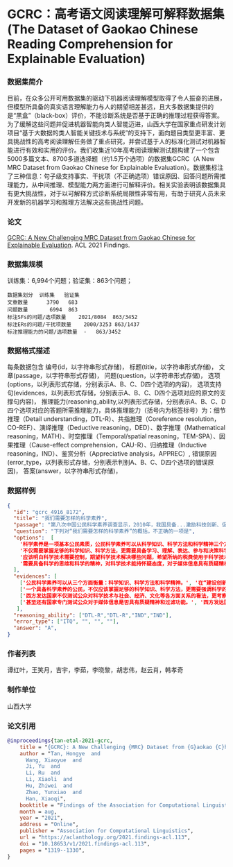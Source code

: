 # GCRC：高考语文阅读理解可解释数据集(The Dataset of Gaokao Chinese Reading Comprehension for Explainable Evaluation)

### 数据集简介
目前，在众多公开可用数据集的驱动下机器阅读理解模型取得了令人振奋的进展，但模型所具备的真实语言理解能力与人的期望相差甚远，且大多数据集提供的是“黑盒”（black-box）评价，不能诊断系统是否基于正确的推理过程获得答案。为了缓解这些问题并促进机器智能向类人智能迈进，山西大学在国家重点研发计划项目“基于大数据的类人智能关键技术与系统”的支持下，面向题目类型更丰富、更具挑战性的高考阅读理解任务做了重点研究，并尝试基于人的标准化测试对机器智能进行有效和实用的评价。我们收集近10年高考阅读理解测试题构建了一个包含5000多篇文本、8700多道选择题（约1.5万个选项）的数据集GCRC（A New MRC Dataset from Gaokao Chinese for Explainable Evaluation）。数据集标注了三种信息：句子级支持事实、干扰项（不正确选项）错误原因、回答问题所需推理能力，从中间推理、模型能力两方面进行可解释评价。相关实验表明该数据集具有更大挑战性，对于以可解释方式诊断系统局限性非常有用，有助于研究人员未来开发新的机器学习和推理方法解决这些挑战性问题。

### 论文
[GCRC: A New Challenging MRC Dataset from Gaokao Chinese for Explainable Evaluation](https://aclanthology.org/2021.findings-acl.113.pdf). ACL 2021 Findings.

### 数据集规模
训练集：6,994个问题；验证集：863个问题；
```
数据集划分  训练集	 验证集	
文章数量      3790	 683	 
问题数量	   6994	 863	 
标注SFs的问题/选项数量    2021/8084 	863/3452	
标注ERs的问题/干扰项数量    2000/3253	863/1437	
标注推理能力的问题/选项数量	- 	863/3452	
```
### 数据格式描述
每条数据包含
编号(id，以字符串形式存储)，
标题(title，以字符串形式存储)，
文章(passage，以字符串形式存储)，
问题(question，以字符串形式存储)，
选项(options，以列表形式存储，分别表示A、B、C、D四个选项的内容)，
选项支持句(evidences，以列表形式存储，分别表示A、B、C、D四个选项对应的原文的支撑句内容)，
推理能力(reasoning_ability,以列表形式存储，分别表示A、B、C、D四个选项对应的答题所需推理能力，具体推理能力（括号内为标签标号）为：细节推理（Detail understanding，DTL-R）、共指推理（Coreference resolution，CO-REF）、演绎推理（Deductive reasoning，DED）、数字推理（Mathematical reasoning，MATH）、时空推理（Temporal/spatial reasoning，TEM-SPA）、因果推理（Cause-effect comprehension，CAU-R）、归纳推理（Inductive reasoning，IND）、鉴赏分析（Appreciative analysis，APPREC）,
错误原因(error_type，以列表形式存储，分别表示判别A、B、C、D四个选项的错误原因)，
答案(answer，以字符串形式存储)，

### 数据样例
```json
{
  "id": "gcrc_4916_8172", 
  "title": "我们需要怎样的科学素养", 
  "passage": "第八次中国公民科学素养调查显示，2010年，我国具备...激励科技创新、促进创新型国家建设，我们任重道远。", 
  "question": "下列对“我们需要怎样的科学素养”的概括，不正确的一项是", 
  "options":  [
    '科学素养是一项基本公民素质，公民科学素养可以从科学知识、科学方法和科学精神三个方面来衡量。',
    '不仅需要掌握足够的科学知识、科学方法，更需要具备学习、理解、表达、参与和决策科学事务的能力。',
    '应该明白科学技术需要控制，期望科学技术解决哪些问题，希望所纳的税费使用于科学技术的哪些方面。', 
    '需要具备科学的思维和科学的精神，对科学技术能持怀疑态度，对于媒体信息具有质疑精神和过滤功能。'
  ],
  "evidences": [
    ['公民科学素养可以从三个方面衡量：科学知识、科学方法和科学精神。', '在“建设创新型国家”的语境中，科学素养作为一项基本公民素质的重要性不言而喻。'],
    ['一个具备科学素养的公民，不仅应该掌握足够的科学知识、科学方法，更需要强调科学的思维、科学的精神，理性认识科技应用到社会中可能产生的影响，进而具备学习、理解、表达、参与和决策科学事务的能力。'], 
    ['西方发达国家不仅测试公众对科学技术与社会、经济、文化等各方面关系的看法，更考察公众对科学技术是否持怀疑态度，是否认为科学技术需要控制，期望科学技术解决哪些问题，希望所纳的税费使用于科学技术的哪些方面等。'], 
    ['甚至还有国家专门测试公众对于媒体信息是否具有质疑精神和过滤功能。', '西方发达国家不仅测试公众对科学技术与社会、经济、文化等各方面关系的看法，更考察公众对科学技术是否持怀疑态度，是否认为科学技术需要控制，期望科学技术解决哪些问题，希望所纳的税费使用于科学技术的哪些方面等。']
   ],
  "reasoning_ability": ["DTL-R","DTL-R","IND","IND"],
  "error_type": ["ITQ", "", "", ""],
  "answer": "A",
}
```


### 作者列表
谭红叶，王笑月，吉宇，李茹，李晓黎，胡志伟，赵云肖，韩孝奇
### 制作单位
山西大学

### 论文引用
```bibtex
@inproceedings{tan-etal-2021-gcrc,
    title = "{GCRC}: A New Challenging {MRC} Dataset from {G}aokao {C}hinese for Explainable Evaluation",
    author = "Tan, Hongye  and
      Wang, Xiaoyue  and
      Ji, Yu  and
      Li, Ru  and
      Li, Xiaoli  and
      Hu, Zhiwei  and
      Zhao, Yunxiao  and
      Han, Xiaoqi",
    booktitle = "Findings of the Association for Computational Linguistics: ACL-IJCNLP 2021",
    month = aug,
    year = "2021",
    address = "Online",
    publisher = "Association for Computational Linguistics",
    url = "https://aclanthology.org/2021.findings-acl.113",
    doi = "10.18653/v1/2021.findings-acl.113",
    pages = "1319--1330",
}
```